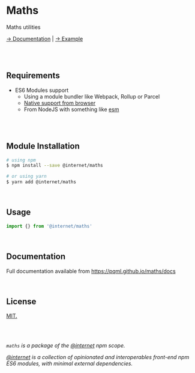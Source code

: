 # Maths
Maths utilities

[→ Documentation](https://pqml.github.io/maths/docs) |
[→ Example](https://pqml.github.io/maths)

<br><br>

## Requirements
- ES6 Modules support
  - Using a module bundler like Webpack, Rollup or Parcel
  - [Native support from browser](https://caniuse.com/#feat=es6-module)
  - From NodeJS with something like [esm](https://github.com/standard-things/esm)

<br>

<br>

## Module Installation

```sh
# using npm
$ npm install --save @internet/maths

# or using yarn
$ yarn add @internet/maths
```

<br>

## Usage

```js
import {} from '@internet/maths'

```

<br>

## Documentation
Full documentation available from https://pqml.github.io/maths/docs

<br>

## License
[MIT.](LICENSE)

<br><br>

<i>`maths` is a package of the [@internet](https://www.npmjs.com/org/internet) npm scope. </i>

_[@internet](https://www.npmjs.com/org/internet) is a collection of opinionated and interoperables front-end npm ES6 modules, with minimal external dependencies._